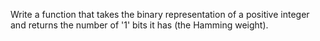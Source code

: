 Write a function that takes the binary representation of a positive integer and returns the number of '1' bits it has (the Hamming weight).
